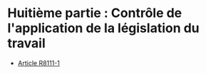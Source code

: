 # Huitième partie : Contrôle de l'application de la législation du travail 

* [Article R8111-1](./LEGIARTI000018520908.md)
